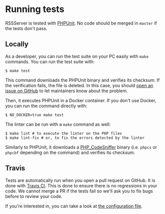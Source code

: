 # Running tests

RSSServer is tested with [PHPUnit](https://phpunit.de/). No code should be merged in `master` if the tests don't pass.

## Locally

As a developer, you can run the test suite on your PC easily with `make` commands. You can run the test suite with:

```console
$ make test
```

This command downloads the PHPUnit binary and verifies its checksum. If the verification fails, the file is deleted. In this case, you should [open an issue on GitHub](https://github.com/RSSServer/RSSServer/issues/new) to let maintainers know about the problem.

Then, it executes PHPUnit in a Docker container. If you don't use Docker, you can run the command directly with:

```console
$ NO_DOCKER=true make test
```

The linter can be run with a `make` command as well:

```console
$ make lint # to execute the linter on the PHP files
$ make lint-fix # or, to fix the errors detected by the linter
```

Similarly to PHPUnit, it downloads a [PHP\_CodeSniffer](https://github.com/squizlabs/PHP_CodeSniffer) binary (i.e. `phpcs` or `phpcbf` depending on the command) and verifies its checksum.

## Travis

Tests are automatically run when you open a pull request on GitHub. It is done with [Travis CI](https://travis-ci.org/RSSServer/RSSServer/). This is done to ensure there is no regressions in your code. We cannot merge a PR if the tests fail so we'll ask you to fix bugs before to review your code.

If you're interested in, you can take a look at [the configuration file](https://github.com/RSSServer/RSSServer/blob/master/.travis.yml).
